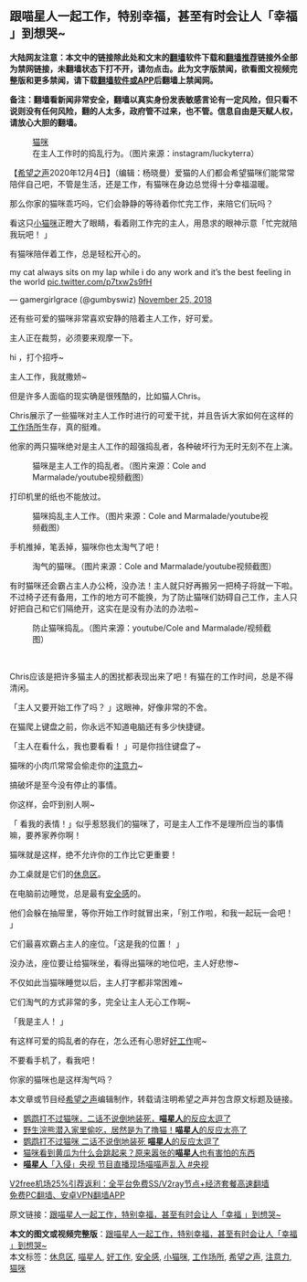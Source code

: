 <h2>跟喵星人一起工作，特别幸福，甚至有时会让人「幸福 」到想哭~</h2> <p class="notice"><b>大陆网友注意：本文中的链接除此处和文末的<a href="https://github.com/bannedbook/fanqiang" >翻墙</a>软件下载和<a href="https://github.com/killgcd/justmysocks/blob/master/README.md">翻墙推荐</a>链接外全部为禁网链接，未翻墙状态下打不开，请勿点击。此为文字版禁闻，欲看图文视频完整版和更多禁闻，请下载<a href="https://github.com/bannedbook/fanqiang">翻墙软件或APP</a>后翻墙上禁闻网。</p><p>备注：翻墙看新闻非常安全，翻墙以真实身份发表敏感言论有一定风险，但只看不说则没有任何风险，翻的人太多，政府管不过来，也不管。信息自由是天赋人权，请放心大胆的翻墙。</b></p>  <div class="entry"> <figure><figcaption><a href="https://www.bannedbook.org/bnews/tag/%e7%8c%ab%e5%92%aa/" class="st_tag internal_tag" rel="tag" title="标签 猫咪 下的日志">猫咪</a>在主人工作时的捣乱行为。（图片来源：instagram/luckyterra）</figcaption></figure> <p>【<span class='wp_keywordlink_affiliate'><a href="https://www.soundofhope.org" title="希望之声" target="_blank">希望之声</a></span>2020年12月4日】（编辑：杨晓曼）爱猫的人们都会希望猫咪们能常常陪伴自己吧，不管是生活，还是工作，有猫咪在身边总觉得十分幸福温暖。</p> <p>那么你家的猫咪乖巧吗，它们会静静的等待着你忙完工作，来陪它们玩吗？</p> <p>看这只<a href="https://www.bannedbook.org/bnews/tag/%E5%B0%8F%E7%8C%AB%E5%92%AA/" class="st_tag internal_tag" rel="tag" title="标签 小猫咪 下的日志">小猫咪</a>正瞪大了眼睛，看着刚工作完的主人，用恳求的眼神示意「忙完就陪我玩吧！ 」</p> <p></p> <p>有猫咪陪伴着工作，总是轻松开心的。</p> <p>my cat always sits on my lap while i do any work and it&#8217;s the best feeling in the world <a href="https://t.co/p7txw2s9fH">pic.twitter.com/p7txw2s9fH</a></p> <p>— gamergirlgrace (@gumbyswiz) <a href="https://twitter.com/gumbyswiz/status/1066553879150514176?ref_src=twsrc%5Etfw">November 25, 2018</a></p> <p>还有些可爱的猫咪非常喜欢安静的陪着主人工作，好可爱。</p> <p>主人正在裁剪，必须要来观摩一下。</p> <p>hi ，打个招呼~</p> <p></p> <p>主人工作，我就撒娇~</p> <p></p> <p>但是许多人面临的现实确是很残酷的，比如猫人Chris。</p>  <p></p> <p>Chris展示了一些猫咪对主人工作时进行的可爱干扰，并且告诉大家如何在这样的<a href="https://www.bannedbook.org/bnews/tag/%E5%B7%A5%E4%BD%9C%E5%9C%BA%E6%89%80/" class="st_tag internal_tag" rel="tag" title="标签 工作场所 下的日志">工作场所</a>生存，真的挺难。</p> <p>他家的两只猫咪绝对是主人工作的超强捣乱者，各种破坏行为无时无刻不在上演。</p> <figure><figcaption> 猫咪是主人工作的捣乱者。（图片来源：Cole and Marmalade/youtube视频截图）</figcaption></figure> <p>打印机里的纸也不能放过。</p> <figure><figcaption> 猫咪捣乱主人工作。（图片来源：Cole and Marmalade/youtube视频截图）</figcaption></figure> <p>手机推掉，笔丢掉，猫咪你也太淘气了吧！</p> <figure><figcaption> 淘气的猫咪。（图片来源：Cole and Marmalade/youtube视频截图）</figcaption></figure> <p>有时猫咪还会霸占主人办公椅，没办法！主人就只好再搬另一把椅子将就一下啦。不过椅子还有备用，工作的地方可不能换，为了防止猫咪们妨碍自己工作，主人只好把自己和它们隔绝开，这实在是没有办法的办法啦~</p> <figure><figcaption> 防止猫咪捣乱。（图片来源：youtube/Cole and Marmalade/视频截图）</figcaption></figure> <p> </p> <p>Chris应该是把许多猫主人的困扰都表现出来了吧！有猫在的工作时间，总是不得清闲。</p> <p>「主人又要开始工作了吗？ 」这眼神，好像非常的不舍。</p> <p></p> <p>在猫爬上键盘之前，你永远不知道电脑还有多少快捷键。</p> <p>「主人在看什么，我也要看看！ 」可是你挡住键盘了~</p> <p></p> <p>猫咪的小肉爪常常会偷走你的<a href="https://www.bannedbook.org/bnews/tag/%E6%B3%A8%E6%84%8F%E5%8A%9B/" class="st_tag internal_tag" rel="tag" title="标签 注意力 下的日志">注意力</a>~</p>  <p></p> <p>搞破坏是至今没有停止的事情。</p> <p></p> <p>你这样，会吓到别人啊~</p> <p></p> <p>「 看我的表情！」似乎惹怒我们的猫咪了，可是主人工作不是理所应当的事情嘛，要养家养你啊！</p> <p>猫咪就是这样，绝不允许你的工作比它更重要！</p> <p></p> <p>办工桌就是它们的<a href="https://www.bannedbook.org/bnews/tag/%E4%BC%91%E6%81%AF%E5%8C%BA/" class="st_tag internal_tag" rel="tag" title="标签 休息区 下的日志">休息区</a>。</p> <p>在电脑前边睡觉，总是最有<a href="https://www.bannedbook.org/bnews/tag/%E5%AE%89%E5%85%A8%E6%84%9F/" class="st_tag internal_tag" rel="tag" title="标签 安全感 下的日志">安全感</a>的。</p> <p></p> <p>他们会躲在抽屉里，等你开始工作时就冒出来，「别工作啦，和我一起玩一会吧！ 」</p> <p>它们最喜欢霸占主人的座位。「这是我的位置！ 」</p> <p></p>  <p></p> <p>没办法，座位要让给猫咪坐，看得出猫咪的地位吧，主人好悲惨~</p> <p></p> <p>不仅如此当猫咪睡觉以后，主人打字都非常困难~</p> <p></p> <p>它们淘气的方式非常的多，完全让主人无心工作啊~</p> <p></p> <p>「我是主人！ 」</p> <p>有这样可爱的捣乱者的存在，怎么还有心思好<a href="https://www.bannedbook.org/bnews/tag/%E5%A5%BD%E5%B7%A5%E4%BD%9C/" class="st_tag internal_tag" rel="tag" title="标签 好工作 下的日志">好工作</a>呢~</p> <p></p> <p>不要看手机了，看我吧！</p> <p></p> <p>你家的猫咪也是这样淘气吗？</p> <p>本文章或节目经<a href="https://www.bannedbook.org/bnews/tag/%e5%b8%8c%e6%9c%9b%e4%b9%8b%e5%a3%b0/" class="st_tag internal_tag" rel="tag" title="标签 希望之声 下的日志">希望之声</a>编辑制作，转载请注明希望之声并包含原文标题及链接。</p>  <ul class='op-related-articles' title='相关阅读'> <li><a href='https://www.bannedbook.org/bnews/funmedia/20200913/1395606.html' target='_blank'>鹦鹉打不过猫咪，二话不说倒地装死，<b>喵星人</b>的反应太逗了</a></li> <li><a href='https://www.bannedbook.org/bnews/funmedia/20200913/1395601.html' target='_blank'>野生浣熊潜入家里偷吃，居然是为了撸猫！<b>喵星人</b>的反应太亮了</a></li> <li><a href='https://www.bannedbook.org/bnews/funmedia/20200901/1388974.html' target='_blank'>鹦鹉打不过猫咪 二话不说倒地装死 <b>喵星人</b>的反应太逗了</a></li> <li><a href='https://www.bannedbook.org/bnews/funmedia/20200327/1301426.html' target='_blank'>猫咪看到黄瓜为什么会跳起来？原来嚣张的<b>喵星人</b>也有害怕的东西</a></li> <li><a href='https://www.bannedbook.org/bnews/funmedia/20200315/1293998.html' target='_blank'><b>喵星人</b>「入侵」央视 节目直播现场喵喵声乱入 #央视</a></li> </ul> <p class="texttj"> <a href="https://www.bannedbook.org/forum23/topic22702.html" target="_blank">V2free机场25%引荐返利：全平台免费SS/V2ray节点+经济套餐高速翻墙</a><br/> <a href="https://github.com/bannedbook/fanqiang/wiki/%E7%A6%81%E9%97%BB%E7%BD%91%E5%AE%89%E5%8D%93%E7%BF%BB%E5%A2%99%E6%96%B0%E9%97%BBAPP" target="_blank">免费PC翻墙、安卓VPN翻墙APP</a></p><p>原文链接：<a class="src_link"  href="https://www.soundofhope.org/post/270995" target="_blank">跟喵星人一起工作，特别幸福，甚至有时会让人「幸福 」到想哭~</a></p><a name='sharetosocial'></a>       <div><b>本文的图文或视频完整版</b>：<a href='https://www.bannedbook.org/bnews/comments/20201205/1442561.html'>跟喵星人一起工作，特别幸福，甚至有时会让人「幸福 」到想哭~</a></div>  </div><!--END ENTRY--> <div class="postfooter"> <div>本文标签：<a href="https://www.bannedbook.org/bnews/tag/%E4%BC%91%E6%81%AF%E5%8C%BA/" rel="tag">休息区</a>, <a href="https://www.bannedbook.org/bnews/tag/%e5%96%b5%e6%98%9f%e4%ba%ba/" rel="tag">喵星人</a>, <a href="https://www.bannedbook.org/bnews/tag/%E5%A5%BD%E5%B7%A5%E4%BD%9C/" rel="tag">好工作</a>, <a href="https://www.bannedbook.org/bnews/tag/%E5%AE%89%E5%85%A8%E6%84%9F/" rel="tag">安全感</a>, <a href="https://www.bannedbook.org/bnews/tag/%E5%B0%8F%E7%8C%AB%E5%92%AA/" rel="tag">小猫咪</a>, <a href="https://www.bannedbook.org/bnews/tag/%E5%B7%A5%E4%BD%9C%E5%9C%BA%E6%89%80/" rel="tag">工作场所</a>, <a href="https://www.bannedbook.org/bnews/tag/%e5%b8%8c%e6%9c%9b%e4%b9%8b%e5%a3%b0/" rel="tag">希望之声</a>, <a href="https://www.bannedbook.org/bnews/tag/%E6%B3%A8%E6%84%8F%E5%8A%9B/" rel="tag">注意力</a>, <a href="https://www.bannedbook.org/bnews/tag/%e7%8c%ab%e5%92%aa/" rel="tag">猫咪</a></div>  </div><!--END POSTFOOTER--> 